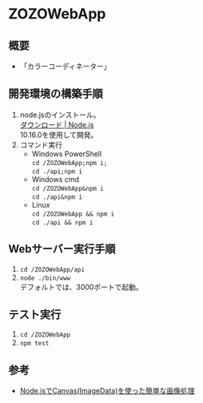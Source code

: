 # ZOZOWebApp

## 概要
- 「カラーコーディネーター」




## 開発環境の構築手順
1. node.jsのインストール。  
    [ダウンロード | Node.js](https://nodejs.org/ja/download/)  
    10.16.0を使用して開発。
1. コマンド実行
    - Windows PowerShell  
      `cd /ZOZOWebApp;npm i;`  
      `cd ./api;npm i`
    - Windows cmd  
      `cd /ZOZOWebApp&npm i`  
      `cd ./api&npm i`
    - Linux  
      `cd /ZOZOWebApp && npm i`  
      `cd ./api && npm i`

## Webサーバー実行手順
1. `cd /ZOZOWebApp/api`
1. `node ./bin/www`  
デフォルトでは、3000ポートで起動。

## テスト実行
1. `cd /ZOZOWebApp`
1. `npm test`

## 参考
- [Node.jsでCanvas(ImageData)を使った簡単な画像処理](https://qiita.com/redshoga/items/d5afef65081b7fdf60cc)